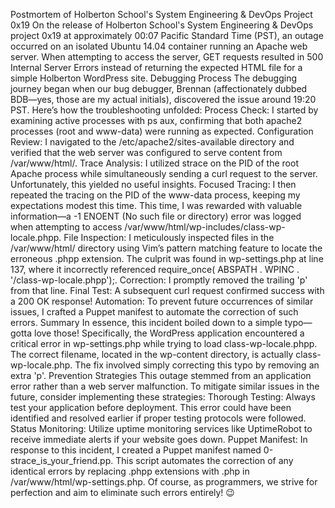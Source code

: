Postmortem of Holberton School's System Engineering & DevOps Project 0x19
On the release of Holberton School's System Engineering & DevOps project 0x19 at approximately 00:07 Pacific Standard Time (PST), an outage occurred on an isolated Ubuntu 14.04 container running an Apache web server. When attempting to access the server, GET requests resulted in 500 Internal Server Errors instead of returning the expected HTML file for a simple Holberton WordPress site.
Debugging Process
The debugging journey began when our bug debugger, Brennan (affectionately dubbed BDB—yes, those are my actual initials), discovered the issue around 19:20 PST. Here’s how the troubleshooting unfolded:
Process Check: I started by examining active processes with ps aux, confirming that both apache2 processes (root and www-data) were running as expected.
Configuration Review: I navigated to the /etc/apache2/sites-available directory and verified that the web server was configured to serve content from /var/www/html/.
Trace Analysis: I utilized strace on the PID of the root Apache process while simultaneously sending a curl request to the server. Unfortunately, this yielded no useful insights.
Focused Tracing: I then repeated the tracing on the PID of the www-data process, keeping my expectations modest this time. This time, I was rewarded with valuable information—a -1 ENOENT (No such file or directory) error was logged when attempting to access /var/www/html/wp-includes/class-wp-locale.phpp.
File Inspection: I meticulously inspected files in the /var/www/html/ directory using Vim’s pattern matching feature to locate the erroneous .phpp extension. The culprit was found in wp-settings.php at line 137, where it incorrectly referenced require_once( ABSPATH . WPINC . '/class-wp-locale.phpp');.
Correction: I promptly removed the trailing 'p' from that line.
Final Test: A subsequent curl request confirmed success with a 200 OK response!
Automation: To prevent future occurrences of similar issues, I crafted a Puppet manifest to automate the correction of such errors.
Summary
In essence, this incident boiled down to a simple typo—gotta love those! Specifically, the WordPress application encountered a critical error in wp-settings.php while trying to load class-wp-locale.phpp. The correct filename, located in the wp-content directory, is actually class-wp-locale.php. The fix involved simply correcting this typo by removing an extra 'p'.
Prevention Strategies
This outage stemmed from an application error rather than a web server malfunction. To mitigate similar issues in the future, consider implementing these strategies:
Thorough Testing: Always test your application before deployment. This error could have been identified and resolved earlier if proper testing protocols were followed.
Status Monitoring: Utilize uptime monitoring services like UptimeRobot to receive immediate alerts if your website goes down.
Puppet Manifest: In response to this incident, I created a Puppet manifest named 0-strace_is_your_friend.pp. This script automates the correction of any identical errors by replacing .phpp extensions with .php in /var/www/html/wp-settings.php.
Of course, as programmers, we strive for perfection and aim to eliminate such errors entirely! 😉
